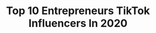 ---
title: Top 10 Entrepreneurs TikTok Influencers In 2020
description: >-
  Find top entrepreneurs TikTok influencers in 2020. Most popular hashtags: #fyp #foryou #funny #duet.
platform: TikTok
hits: 2429
text_top: Discover the top-rated TikTok influencers on inBeat.
text_bottom: Our platform holds 2429 TikTok influencers like this for you to work with.
profiles:
  - username: "iamchinarenee"
    fullname: >-
      IamChinaRenee
    bio: >-
      ENTREPRENEUR
    location: "United States"
    followers: 83500
    engagement: 1098
    commentsToLikes: 0.027378
    id: ck9ejl1pu36tr0j78pij5xzea
    verified: false
    hashtags: "#trending, #foryoupage, #viral, #workout"
  - username: "business_money"
    fullname: >-
      Entrepreneurs
    bio: >-
      Learn,Earn & Grow Startup ideas 💡 Entrepreneurship❤️ Business 🔥 *You Tube*👇
    location: "India"
    followers: 12200
    engagement: 1016
    commentsToLikes: 0.023968
    id: ckbezkogokte30j233ov0otsc
    verified: false
    hashtags: "#startupindia, #businesswomen, #businesswoman, #titokindia"
  - username: "thu_cung"
    fullname: >-
      Why So Serious?
    bio: >-
      Entrepreneur
    location: "United States"
    followers: 489000
    engagement: 446
    commentsToLikes: 0.000944
    id: ckb9fw5av4ij20j23qpzcyrmg
    verified: false
    hashtags: "#thucung, #yeuthucung, #funny, #pet"
  - username: "sharayahann"
    fullname: >-
      Sharayah Ann
    bio: >-
      Sassy #30yearold in AZ BLM don’t like it leave Venmo @Sharayah-Ann Entrepreneur
    location: "United States"
    followers: 18800
    engagement: 2265
    commentsToLikes: 0.081333
    id: ckc7qxba6waxz0j23rjogzlru
    verified: false
    hashtags: "#bidenharris2020, #2020election, #biden2020, #duet"
  - username: "pariahnation"
    fullname: >-
      Pariah Nation
    bio: >-
      Podcast 🎤Politics 🏛 Youth 👩🏾‍🦱🧑🏾‍🦱Entrepreneurship 🏦Pan-African✊🏾
    location: "Kenya"
    followers: 23500
    engagement: 1909
    commentsToLikes: 0.132513
    id: cka8gg8596h3y0i78mzcspv3r
    verified: false
    hashtags: "#history, #africanhistory, #blackhistory, #tiktokkenya"
  - username: "starsandart"
    fullname: >-
      Erick Maged // إريك ماجد
    bio: >-
      اسمي إريك 🇪🇬🇸🇰 Artist / Aspiring Entrepreneur 250k soon?
    location: "Egypt"
    followers: 232800
    engagement: 1931
    commentsToLikes: 0.035154
    id: ckb9ecwjl1usg0j23apr87nsz
    verified: false
    hashtags: "#art, #egypt, #learntok, #pencil"
  - username: "vittoriald"
    fullname: >-
      vittoriald
    bio: >-
      Christian✝️ Conservative🇺🇸 Entrepreneur💰 Model💁‍♀️
    location: "United States"
    followers: 14400
    engagement: 1870
    commentsToLikes: 0.082399
    id: ckacvl92poalu0i782j8o6f1e
    verified: false
    hashtags: "#covid, #conservative, #coronavirus, #covid19"
  - username: "chedli"
    fullname: >-
      Chedli
    bio: >-
      Entrepreneur & Geek #business #mangas #gaming 👇 Tous mes liens ici 👇
    location: "France"
    followers: 431700
    engagement: 1855
    commentsToLikes: 0.028734
    id: ck81r041tlciz0j78qvw3wv4x
    verified: false
    hashtags: "#gaming, #mangas, #game, #manga"
  - username: "wizyakuza_art"
    fullname: >-
      Wizyakuza (Official)
    bio: >-
      Official Account of Wizyakuza Artist + Entrepreneur || Go Visit My Website!
    location: "United States"
    followers: 581000
    engagement: 1825
    commentsToLikes: 0.052032
    id: ck8opwctc4yr20j789re98jpk
    verified: false
    hashtags: "#wizyakuza, #akatsuki, #kakashi, #art"
  - username: "megz8403"
    fullname: >-
      Megz
    bio: >-
      Boy mom/Entrepreneur X2/💜Lupus Warrior💜/Thrill Seeker/Smile/Positivity/Ohio ☀️
    location: "United States"
    followers: 9912
    engagement: 1703
    commentsToLikes: 0.069979
    id: ckc1pgr3utxin0j23456h4uif
    verified: false
    hashtags: "#togetherfortia, #90skids, #duet, #stepintolove"
---